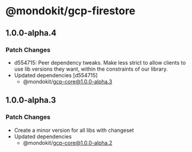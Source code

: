 # @mondokit/gcp-firestore

## 1.0.0-alpha.4

### Patch Changes

- d554715: Peer dependency tweaks. Make less strict to allow clients to use lib versions they want, within the constraints of our library.
- Updated dependencies [d554715]
  - @mondokit/gcp-core@1.0.0-alpha.3

## 1.0.0-alpha.3

### Patch Changes

- Create a minor version for all libs with changeset
- Updated dependencies
  - @mondokit/gcp-core@1.0.0-alpha.2
